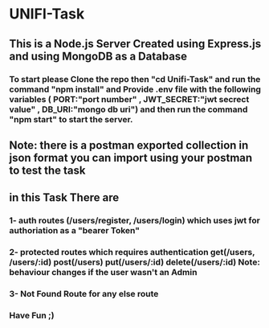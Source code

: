 # UNIFI-Task

## This is a Node.js Server Created using Express.js and using MongoDB as a Database

### To start please Clone the repo then "cd Unifi-Task" and run the command "npm install" and Provide .env file with the following variables ( PORT:"port number" , JWT_SECRET:"jwt secrect value" , DB_URI:"mongo db uri") and then run the command "npm start" to start the server.

## Note: there is a postman exported collection in json format you can import using your postman to test the task

## in this Task There are

### 1- auth routes (/users/register, /users/login) which uses jwt for authoriation as a "bearer Token"

### 2- protected routes which requires authentication get(/users, /users/:id) post(/users) put(/users/:id) delete(/users/:id) Note: behaviour changes if the user wasn't an Admin

### 3- Not Found Route for any else route

### Have Fun ;)
